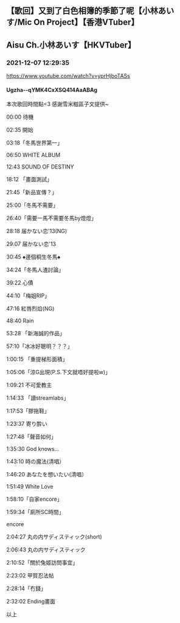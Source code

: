 ## 【歌回】又到了白色相簿的季節了呢【小林あいす/Mic On Project】【香港VTuber】
## Aisu Ch.小林あいす【HKVTuber】
### 2021-12-07 12:29:35
https://www.youtube.com/watch?v=yprHjboTASs
#### Ugzha--qYMK4CxXSQ414AaABAg
本次歌回時間點<3 感謝雪米糍區子文提供~



00:00 待機

02:35 開始

03:18「冬馬世界第一」

06:50 WHITE ALBUM

12:43  SOUND OF DESTINY

18:12 「畫面測試」

21:45「新品宣傳？」

25:00「冬馬不需要」

26:40「需要一馬不需要冬馬by燈燈」

28:18 届かない恋'13(NG)

29:07 届かない恋'13

30:45 ♠邊個桐生冬馬♠

34:24「冬馬人渣討論」

39:22 心債

44:10「梅姐RIP」

47:16 紅唇烈焰(NG)

48:40 Rain

53:28 「新海誠的作品」

57:10「冰冰好聰明？？？」

1:00:15 「重提梯形面積」

1:05:06「涼G出現(P.S.下文就唔好提啦w)」

1:09:21 不可愛教主

1:14:33 「讀streamlabs」

1:17:53「膠拖鞋」

1:23:37 寄り酔い

1:27:48「聲音如何」

1:35:30 God knows...

1:43:10 時の魔法(清唱）

1:46:20 あなたを想いたい(清唱）

1:51:49 White Love

1:58:10「自家encore」

1:59:34「廁所SC時間」

encore

2:04:27 丸の内サディスティック(short)

2:06:43 丸の内サディスティック

2:10:52「關於兔姬訪問事宜」

2:23:02 甲賀忍法帖

2:28:14「冇錢」

2:32:02 Ending畫面



以上

